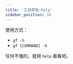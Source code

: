 ```yaml
---
title: '工具帮助-help'
sidebar_position: 10
---
```


使用方式：

- `gf -h`
- `gf [COMMAND] -h`

任何不懂的，就用 `help` 看看吧。